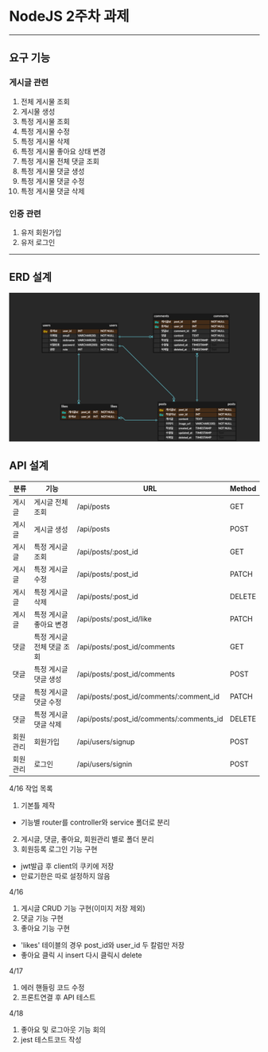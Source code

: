 # NodeJS 2주차 과제
<hr />

## 요구 기능
### 게시글 관련
1. 전체 게시물 조회
2. 게시물 생성
3. 특정 게시물 조회
4. 특정 게시물 수정
5. 특정 게시물 삭제
6. 특정 게시물 좋아요 상태 변경
7. 특정 게시물 전체 댓글 조회
8. 특정 게시물 댓글 생성
9. 특정 게시물 댓글 수정
10. 특정 게시물 댓글 삭제

### 인증 관련
1. 유저 회원가입
2. 유저 로그인
<hr />

## ERD 설계
![설계도](./assets/NodeJS-Week2%20(3).png)

## API 설계

분류|기능|URL|Method|
---|---|---|---|
게시글|게시글 전체 조회|/api/posts|GET|
게시글|게시글 생성|/api/posts|POST|
게시글|특정 게시글 조회|/api/posts/:post_id|GET|
게시글|특정 게시글 수정|/api/posts/:post_id|PATCH|
게시글|특정 게시글 삭제|/api/posts/:post_id|DELETE|
게시글|특정 게시글 좋아요 변경|/api/posts/:post_id/like|PATCH|
댓글|특정 게시글 전체 댓글 조회|/api/posts/:post_id/comments|GET|
댓글|특정 게시글 댓글 생성|/api/posts/:post_id/comments|POST|
댓글|특정 게시글 댓글 수정|/api/posts/:post_id/comments/:comment_id|PATCH|
댓글|특정 게시글 댓글 삭제|/api/posts/:post_id/comments/:comments_id|DELETE|
회원관리|회원가입|/api/users/signup|POST|
회원관리| 로그인 |/api/users/signin|POST|


4/16 작업 목록
1. 기본틀 제작
  - 기능별 router를 controller와 service 폴더로 분리
2. 게시글, 댓글, 좋아요, 회원관리 별로 폴더 분리
3. 회원등록 로그인 기능 구현
  - jwt발급 후 client의 쿠키에 저장
  - 만료기한은 따로 설정하지 않음

4/16
1. 게시글 CRUD 기능 구현(이미지 저장 제외)
2. 댓글 기능 구현
3. 좋아요 기능 구현
  - 'likes' 테이블의 경우 post_id와 user_id 두 칼럼만 저장
  - 좋아요 클릭 시 insert 다시 클릭시 delete

4/17
1. 에러 핸들링 코드 수정
2. 프론트연결 후 API 테스트

4/18
1. 좋아요 및 로그아웃 기능 회의
2. jest 테스트코드 작성